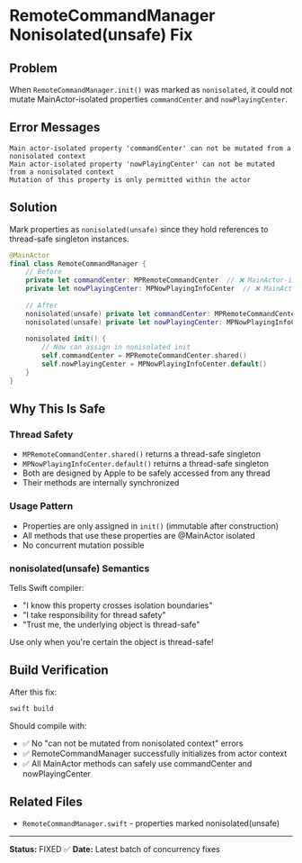 # RemoteCommandManager Nonisolated(unsafe) Fix

## Problem
When `RemoteCommandManager.init()` was marked as `nonisolated`, it could not mutate MainActor-isolated properties `commandCenter` and `nowPlayingCenter`.

## Error Messages
```
Main actor-isolated property 'commandCenter' can not be mutated from a nonisolated context
Main actor-isolated property 'nowPlayingCenter' can not be mutated from a nonisolated context
Mutation of this property is only permitted within the actor
```

## Solution
Mark properties as `nonisolated(unsafe)` since they hold references to thread-safe singleton instances.

```swift
@MainActor
final class RemoteCommandManager {
    // Before
    private let commandCenter: MPRemoteCommandCenter  // ❌ MainActor-isolated
    private let nowPlayingCenter: MPNowPlayingInfoCenter  // ❌ MainActor-isolated
    
    // After
    nonisolated(unsafe) private let commandCenter: MPRemoteCommandCenter  // ✅
    nonisolated(unsafe) private let nowPlayingCenter: MPNowPlayingInfoCenter  // ✅
    
    nonisolated init() {
        // Now can assign in nonisolated init
        self.commandCenter = MPRemoteCommandCenter.shared()
        self.nowPlayingCenter = MPNowPlayingInfoCenter.default()
    }
}
```

## Why This Is Safe

### Thread Safety
- `MPRemoteCommandCenter.shared()` returns a thread-safe singleton
- `MPNowPlayingInfoCenter.default()` returns a thread-safe singleton
- Both are designed by Apple to be safely accessed from any thread
- Their methods are internally synchronized

### Usage Pattern
- Properties are only assigned in `init()` (immutable after construction)
- All methods that use these properties are @MainActor isolated
- No concurrent mutation possible

### nonisolated(unsafe) Semantics
Tells Swift compiler:
- "I know this property crosses isolation boundaries"
- "I take responsibility for thread safety"
- "Trust me, the underlying object is thread-safe"

Use only when you're certain the object is thread-safe!

## Build Verification
After this fix:
```bash
swift build
```

Should compile with:
- ✅ No "can not be mutated from nonisolated context" errors
- ✅ RemoteCommandManager successfully initializes from actor context
- ✅ All MainActor methods can safely use commandCenter and nowPlayingCenter

## Related Files
- `RemoteCommandManager.swift` - properties marked nonisolated(unsafe)

---
**Status:** FIXED ✅
**Date:** Latest batch of concurrency fixes
